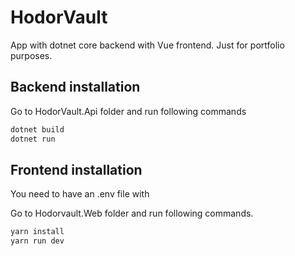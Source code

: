 ﻿# HodorVault

App with dotnet core backend with Vue frontend. Just for portfolio purposes.

## Backend installation

Go to HodorVault.Api folder and run following commands

```sh
dotnet build
dotnet run
```

## Frontend installation

You need to have an .env file with

Go to Hodorvault.Web folder and run following commands.

```sh
yarn install
yarn run dev
```
